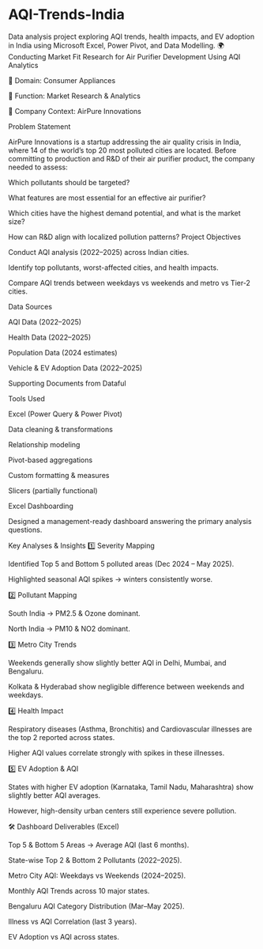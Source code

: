 # AQI-Trends-India
Data analysis project exploring AQI trends, health impacts, and EV adoption in India using Microsoft Excel, Power Pivot, and Data Modelling.
🌍 Conducting Market Fit Research for Air Purifier Development Using AQI Analytics

📌 Domain: Consumer Appliances

📌 Function: Market Research & Analytics

📌 Company Context: AirPure Innovations

Problem Statement

AirPure Innovations is a startup addressing the air quality crisis in India, where 14 of the world’s top 20 most polluted cities are located. Before committing to production and R&D of their air purifier product, the company needed to assess:

Which pollutants should be targeted?

What features are most essential for an effective air purifier?

Which cities have the highest demand potential, and what is the market size?

How can R&D align with localized pollution patterns?
Project Objectives

Conduct AQI analysis (2022–2025) across Indian cities.

Identify top pollutants, worst-affected cities, and health impacts.

Compare AQI trends between weekdays vs weekends and metro vs Tier-2 cities.

Data Sources

AQI Data (2022–2025)

Health Data (2022–2025)

Population Data (2024 estimates)

Vehicle & EV Adoption Data (2022–2025)

Supporting Documents from Dataful

Tools Used

Excel (Power Query & Power Pivot)

Data cleaning & transformations

Relationship modeling

Pivot-based aggregations

Custom formatting & measures

Slicers (partially functional)

Excel Dashboarding

Designed a management-ready dashboard answering the primary analysis questions.

Key Analyses & Insights
1️⃣ Severity Mapping

Identified Top 5 and Bottom 5 polluted areas (Dec 2024 – May 2025).

Highlighted seasonal AQI spikes → winters consistently worse.

2️⃣ Pollutant Mapping

South India → PM2.5 & Ozone dominant.

North India → PM10 & NO2 dominant.

3️⃣ Metro City Trends

Weekends generally show slightly better AQI in Delhi, Mumbai, and Bengaluru.

Kolkata & Hyderabad show negligible difference between weekends and weekdays.

4️⃣ Health Impact

Respiratory diseases (Asthma, Bronchitis) and Cardiovascular illnesses are the top 2 reported across states.

Higher AQI values correlate strongly with spikes in these illnesses.

5️⃣ EV Adoption & AQI

States with higher EV adoption (Karnataka, Tamil Nadu, Maharashtra) show slightly better AQI averages.

However, high-density urban centers still experience severe pollution.

🛠 Dashboard Deliverables (Excel)

Top 5 & Bottom 5 Areas → Average AQI (last 6 months).

State-wise Top 2 & Bottom 2 Pollutants (2022–2025).

Metro City AQI: Weekdays vs Weekends (2024–2025).

Monthly AQI Trends across 10 major states.

Bengaluru AQI Category Distribution (Mar–May 2025).

Illness vs AQI Correlation (last 3 years).

EV Adoption vs AQI across states.
